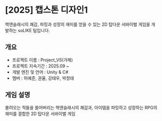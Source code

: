 
  <h1>[2025] 캡스톤 디자인1</h1>
  

  핵앤슬래시의 쾌감, 파밍과 성장의 재미를 얻을 수 있는 2D 탑다운 서바이벌 게임을 개발하는 soLIKE 팀입니다.


## 개요
- 프로젝트 이름 : Project_VS(가제)
- 프로젝트 지속기간 : 2025.09 ~
- 개발 엔진 및 언어 : Unity & C#
- 멤버 : 허예준, 권율, 강태우, 박정태

## 게임 설명
몰려오는 적들을 쓸어버리는 핵앤슬래시의 쾌감과, 아이템을 파밍하고 성장하는 RPG의 재미를 결합한 2D 탑다운 서바이벌 게임
